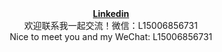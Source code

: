 <div align="center"><b><a href="https://www.linkedin.com/in/gaoji-liu-246b8b231/">Linkedin</a></b></div>

<div align="center">欢迎联系我一起交流！微信：L15006856731</div>

<div align="center">Nice to meet you and my WeChat: L15006856731</div>


